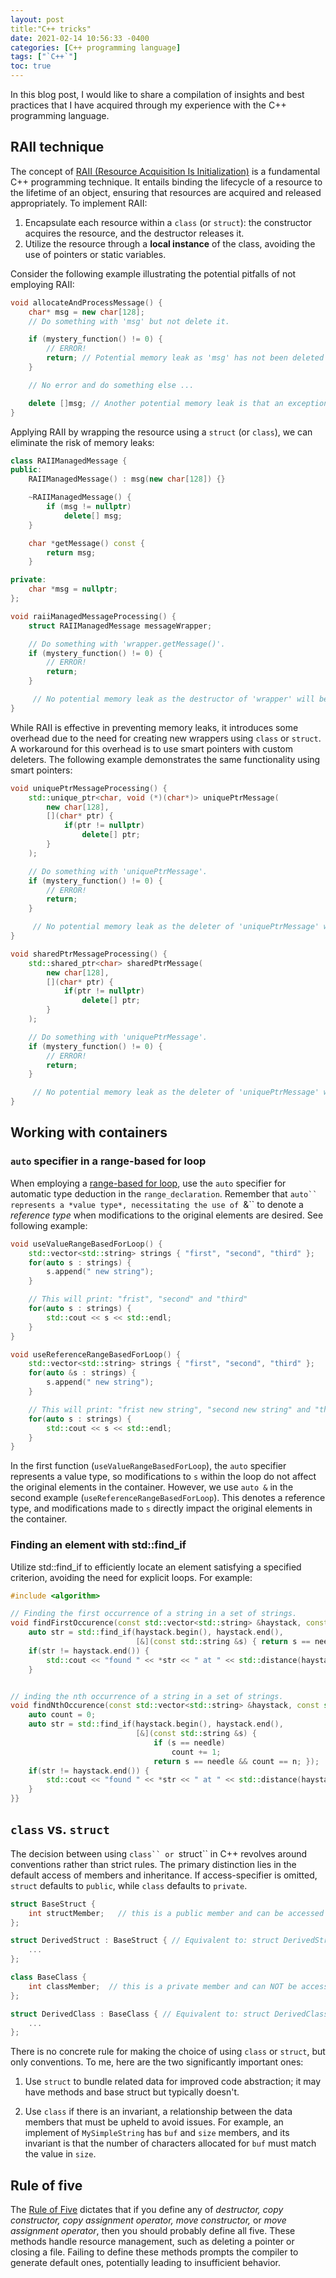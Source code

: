 ```yaml
---
layout: post
title:"C++ tricks"
date: 2021-02-14 10:56:33 -0400
categories: [C++ programming language]
tags: ["`C++`"]
toc: true
---
```



In this blog post, I would like to share a compilation of insights and best practices that I have acquired through my experience with the C++ programming language.


## RAII technique

The concept of [RAII (Resource Acquisition Is Initialization)]( https://en.cppreference.com/w/cpp/language/raii) is a fundamental C++ programming technique. It entails binding the lifecycle of a resource to the lifetime of an object, ensuring that resources are acquired and released appropriately. To implement RAII:

1.	Encapsulate each resource within a `class` (or `struct`): the constructor acquires the resource, and the destructor releases it.
1.	Utilize the resource through a **local instance** of the class, avoiding the use of pointers or static variables.

Consider the following example illustrating the potential pitfalls of not employing RAII:

```C++
void allocateAndProcessMessage() {
    char* msg = new char[128];
    // Do something with 'msg' but not delete it.

    if (mystery_function() != 0) {
        // ERROR! 
        return; // Potential memory leak as 'msg' has not been deleted yet.
    }

    // No error and do something else ...

    delete []msg; // Another potential memory leak is that an exception occurs before this 'delete' statment is invoked.
}
```

Applying RAII by wrapping the resource using a `struct` (or `class`), we can eliminate the risk of memory leaks:

```C++
class RAIIManagedMessage {
public:
    RAIIManagedMessage() : msg(new char[128]) {}

    ~RAIIManagedMessage() {
        if (msg != nullptr)
            delete[] msg;
    }

    char *getMessage() const {
        return msg;
    }

private:
    char *msg = nullptr;
};

void raiiManagedMessageProcessing() {
    struct RAIIManagedMessage messageWrapper;

    // Do something with 'wrapper.getMessage()'.
    if (mystery_function() != 0) {
        // ERROR! 
        return;
    }

     // No potential memory leak as the destructor of 'wrapper' will be invoked when we leave this function for any reason.
}
```

While RAII is effective in preventing memory leaks, it introduces some overhead due to the need for creating new wrappers using `class` or `struct`. A workaround for this overhead is to use smart pointers with custom deleters. The following example demonstrates the same functionality using smart pointers:

```C++
void uniquePtrMessageProcessing() {
    std::unique_ptr<char, void (*)(char*)> uniquePtrMessage(
        new char[128],
        [](char* ptr) {
            if(ptr != nullptr)
                delete[] ptr;
        }
    );

    // Do something with 'uniquePtrMessage'.
    if (mystery_function() != 0) {
        // ERROR! 
        return;
    }

     // No potential memory leak as the deleter of 'uniquePtrMessage' will be invoked when we leave this function for any reason.
}

void sharedPtrMessageProcessing() {
    std::shared_ptr<char> sharedPtrMessage(
        new char[128],
        [](char* ptr) {
            if(ptr != nullptr)
                delete[] ptr;
        }
    );

    // Do something with 'uniquePtrMessage'.
    if (mystery_function() != 0) {
        // ERROR! 
        return;
    }

     // No potential memory leak as the deleter of 'uniquePtrMessage' will be invoked when we leave this function for any reason.
}
```

## Working with containers

### `auto` specifier in a range-based for loop

When employing a [range-based for loop](https://en.cppreference.com/w/cpp/language/range-for), use the `auto` specifier for automatic type deduction in the `range_declaration`. Remember that `auto`` represents a *value type*, necessitating the use of `&`` to denote a *reference type* when modifications to the original elements are desired. See following example:

```C++
void useValueRangeBasedForLoop() {
    std::vector<std::string> strings { "first", "second", "third" };
    for(auto s : strings) {
        s.append(" new string");
    }

    // This will print: "frist", "second" and "third"
    for(auto s : strings) {
        std::cout << s << std::endl;
    }
}

void useReferenceRangeBasedForLoop() {
    std::vector<std::string> strings { "first", "second", "third" };
    for(auto &s : strings) {
        s.append(" new string");
    }

    // This will print: "frist new string", "second new string" and "third new string"
    for(auto s : strings) {
        std::cout << s << std::endl;
    }
}
```

In the first function (`useValueRangeBasedForLoop`), the `auto` specifier represents a value type, so modifications to `s` within the loop do not affect the original elements in the container. However, we use `auto &` in the second example (`useReferenceRangeBasedForLoop`). This denotes a reference type, and modifications made to `s` directly impact the original elements in the container.


### Finding an element with std::find_if

Utilize std::find_if to efficiently locate an element satisfying a specified criterion, avoiding the need for explicit loops. For example:

```C++
#include <algorithm>

// Finding the first occurrence of a string in a set of strings.
void findFirstOccurence(const std::vector<std::string> &haystack, const std::string &needle) {
    auto str = std::find_if(haystack.begin(), haystack.end(),
                            [&](const std::string &s) { return s == needle; });
    if(str != haystack.end()) {
        std::cout << "found " << *str << " at " << std::distance(haystack.begin(), str) << std::endl;
    }


// inding the nth occurrence of a string in a set of strings.
void findNthOccurence(const std::vector<std::string> &haystack, const std::string &needle, const int &n) {
	auto count = 0;
    auto str = std::find_if(haystack.begin(), haystack.end(),
                            [&](const std::string &s) {
                                if (s == needle)
                                    count += 1;
                                return s == needle && count == n; });
    if(str != haystack.end()) {
        std::cout << "found " << *str << " at " << std::distance(haystack.begin(), str) << std::endl;
    }
}}
```


## `class` vs. `struct`

The decision between using `class`` or `struct`` in C++ revolves around conventions rather than strict rules. The primary distinction lies in the default access of members and inheritance. If access-specifier is omitted, `struct` defaults to `public`, while `class` defaults to `private`.

```C++
struct BaseStruct {
    int structMember;   // this is a public member and can be accessed directly via an instance of BaseStruct
};

struct DerivedStruct : BaseStruct { // Equivalent to: struct DerivedStruct : public BaseStruct
    ...
};

class BaseClass {
    int classMember;  // this is a private member and can NOT be accessed via an instance of BaseClass
};

struct DerivedClass : BaseClass { // Equivalent to: struct DerivedClass : private BaseClass
    ...
};
```

There is no concrete rule for making the choice of using `class` or `struct`, but only conventions. To me, here are the two significantly important ones:

1. Use `struct` to bundle related data for improved code abstraction; it may have methods and base struct but typically doesn't.

2. Use `class` if there is an invariant, a relationship between the data members that must be upheld to avoid issues. For example, an implement of `MySimpleString` has `buf` and `size` members, and its invariant is that the number of characters allocated for `buf` must match the value in `size`.


## Rule of five

The [Rule of Five](https://en.wikipedia.org/wiki/Rule_of_three_(C%2B%2B_programming)) dictates that if you define any of *destructor, copy constructor, copy assignment operator, move constructor,* or *move assignment operator*, then you should probably define all five. These methods handle resource management, such as deleting a pointer or closing a file. Failing to define these methods prompts the compiler to generate default ones, potentially leading to insufficient behavior.